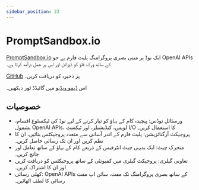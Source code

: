 ```yaml
---
sidebar_position: 23
---
```


# PromptSandbox.io

[PromptSandbox.io](https://PromptSandbox.io) ایک نوڈ پر مبنی بصری پروگرامنگ پلیٹ فارم ہے جو OpenAI APIs کے ساتھ ورک فلو کو ڈیزائن اور اس پر عمل درآمد کرتا ہے۔

[GitHub](https://github.com/eg9y/promptsandbox.io/) پر ذخیرہ کو دریافت کریں۔

اس [ڈیمو ویڈیو](https://www.youtube.com/watch?v=CBPw7FXtaEU) میں گائیڈڈ ٹور دیکھیں۔


## خصوصیات

- ورسٹائل نوڈس: پیچیدہ کام کے بہاؤ کو تیار کرنے کے لیے نوڈ کی ٹیکسٹوع اقسام، بشمول OpenAI APIs، لوپس، کنڈیشنلز، اور ٹیکسٹ I/O کا استعمال کریں۔
- پروجیکٹ آرگنائزیشن: پلیٹ فارم کے اندر آسانی سے متعدد پروجیکٹس بنائیں، ان کا نظم کریں اور ان تک رسائی حاصل کریں۔
- متحرک چیٹ: ایک بدیہی چیٹ انٹرفیس کے ذریعے کام کے بہاؤ کے ساتھ تعامل اور جانچ کریں۔
- تعاونی گیلری: پروجیکٹ گیلری میں کمیونٹی کے ساتھ پروجیکٹس کو دریافت کریں اور ان کا اشتراک کریں۔
- کھلی رسائی: OpenAI APIs کے ساتھ بصری پروگرامنگ تک مفت، سائن اپ مفت رسائی کا لطف اٹھائیں۔